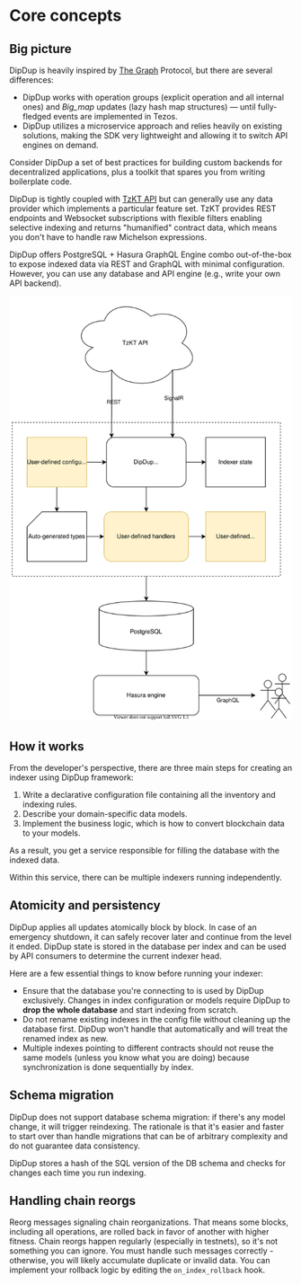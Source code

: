 # Core concepts

## Big picture

DipDup is heavily inspired by [The Graph](https://thegraph.com/) Protocol, but there are several differences:

* DipDup works with operation groups (explicit operation and all internal ones) and _Big\_map_ updates (lazy hash map structures) — until fully-fledged events are implemented in Tezos.
* DipDup utilizes a microservice approach and relies heavily on existing solutions, making the SDK very lightweight and allowing it to switch API engines on demand.

Consider DipDup a set of best practices for building custom backends for decentralized applications, plus a toolkit that spares you from writing boilerplate code.

DipDup is tightly coupled with [TzKT API](http://api.tzkt.io/) but can generally use any data provider which implements a particular feature set. TzKT provides REST endpoints and Websocket subscriptions with flexible filters enabling selective indexing and returns "humanified" contract data, which means you don't have to handle raw Michelson expressions.

DipDup offers PostgreSQL + Hasura GraphQL Engine combo out-of-the-box to expose indexed data via REST and GraphQL with minimal configuration. However, you can use any database and API engine (e.g., write your own API backend).

![Default DipDup setup and data flow](../assets/dipdup.svg)

## How it works

From the developer's perspective, there are three main steps for creating an indexer using DipDup framework:

1. Write a declarative configuration file containing all the inventory and indexing rules.
2. Describe your domain-specific data models.
3. Implement the business logic, which is how to convert blockchain data to your models.

As a result, you get a service responsible for filling the database with the indexed data.

Within this service, there can be multiple indexers running independently.

## Atomicity and persistency

DipDup applies all updates atomically block by block. In case of an emergency shutdown, it can safely recover later and continue from the level it ended. DipDup state is stored in the database per index and can be used by API consumers to determine the current indexer head.

Here are a few essential things to know before running your indexer:

* Ensure that the database you're connecting to is used by DipDup exclusively. Changes in index configuration or models require DipDup to **drop the whole database** and start indexing from scratch.
* Do not rename existing indexes in the config file without cleaning up the database first. DipDup won't handle that automatically and will treat the renamed index as new.
* Multiple indexes pointing to different contracts should not reuse the same models (unless you know what you are doing) because synchronization is done sequentially by index.

## Schema migration

DipDup does not support database schema migration: if there's any model change, it will trigger reindexing. The rationale is that it's easier and faster to start over than handle migrations that can be of arbitrary complexity and do not guarantee data consistency.

DipDup stores a hash of the SQL version of the DB schema and checks for changes each time you run indexing.

## Handling chain reorgs

Reorg messages signaling chain reorganizations. That means some blocks, including all operations, are rolled back in favor of another with higher fitness. Chain reorgs happen regularly (especially in testnets), so it's not something you can ignore. You must handle such messages correctly - otherwise, you will likely accumulate duplicate or invalid data. You can implement your rollback logic by editing the `on_index_rollback` hook.
